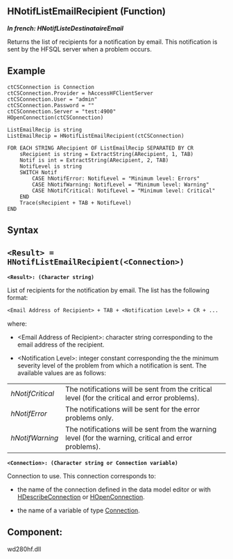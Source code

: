 


## HNotifListEmailRecipient (Function)

***In french: HNotifListeDestinataireEmail***



<a name="XUse"></a>
<a name="Use"></a>
<a name="description"></a>
Returns the list of recipients for a notification by email. This notification is sent by the HFSQL server when a problem occurs. 

<a name="Example1"></a>
<a name="sample_code"></a>

## Example


```wl
ctCSConnection is Connection
ctCSConnection.Provider = hAccessHFClientServer
ctCSConnection.User = "admin"
ctCSConnection.Password = ""
ctCSConnection.Server = "test:4900"
HOpenConnection(ctCSConnection)

ListEmailRecip is string
ListEmailRecip = HNotifListEmailRecipient(ctCSConnection)

FOR EACH STRING ARecipient OF ListEmailRecip SEPARATED BY CR
	sRecipient is string = ExtractString(ARecipient, 1, TAB)
	Notif is int = ExtractString(ARecipient, 2, TAB)
	NotifLevel is string
	SWITCH Notif
		CASE hNotifError: NotifLevel = "Minimum level: Errors"
		CASE hNotifWarning: NotifLevel = "Minimum level: Warning"
		CASE hNotifCritical: NotifLevel = "Minimum level: Critical"			
	END
	Trace(sRecipient + TAB + NotifLevel)
END
```

<a name="XSYNTAX"></a>

## Syntax
<a name="SYNTAX1"></a>

`<Result> = HNotifListEmailRecipient(<Connection>)`
---

**`<Result>: (Character string)`**

List of recipients for the notification by email. The list has the following format: 

```txt
<Email Address of Recipient> + TAB + <Notification Level> + CR + ...
```

where: 

- &lt;Email Address of Recipient&gt;: character string corresponding to the email address of the recipient. 

- &lt;Notification Level&gt;: integer constant corresponding the the minimum severity level of the problem from which a notification is sent. The available values are as follows: 
	


|   |   |
| --- | --- |
| *hNotifCritical* | The notifications will be sent from the critical level (for the critical and error problems). |
| *hNotifError* | The notifications will be sent for the error problems only. |
| *hNotifWarning* | The notifications will be sent from the warning level (for the warning, critical and error problems). |






**`<Connection>: (Character string or Connection variable)`**

Connection to use. This connection corresponds to: 

- the name of the connection defined in the data model editor or with [HDescribeConnection](../WDLang4/3044205.md) or [HOpenConnection](../WDLang4/3044107.md).

- the name of a variable of type [Connection](../WDLang4/1514073.md). 






<a name="XComponent"></a>

## Component:
wd280hf.dll
